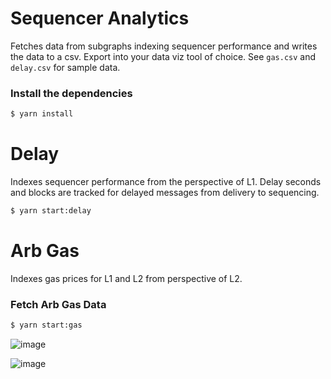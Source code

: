 # Sequencer Analytics

Fetches data from subgraphs indexing sequencer performance and writes the data to a csv. Export into your data viz tool of choice. See ```gas.csv``` and ```delay.csv``` for sample data.

### Install the dependencies

```bash
$ yarn install
```

# Delay

Indexes sequencer performance from the perspective of L1. Delay seconds and blocks are tracked for delayed messages from delivery to sequencing.


```bash
$ yarn start:delay
```

# Arb Gas

Indexes gas prices for L1 and L2 from perspective of L2.

### Fetch Arb Gas Data

```bash
$ yarn start:gas
```

![image](https://github.com/shotaronowhere/sequencer-analytics/assets/10378902/cea57f9e-05a2-4a3c-91f7-10592c4e6d1a)

![image](https://github.com/shotaronowhere/sequencer-analytics/assets/10378902/1eafa741-88c9-44b6-aefa-ac158265071e)
